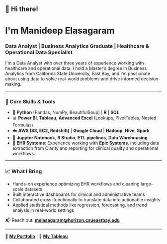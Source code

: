 ## 👋 Hi there!

# I'm Manideep Elasagaram  
### Data Analyst | Business Analytics Graduate | Healthcare & Operational Data Specialist

I'm a Data Analyst with over three years of experience working with healthcare and operational data. I hold a Master’s degree in Business Analytics from California State University, East Bay, and I’m passionate about using data to solve real-world problems and drive informed decision-making.

---

### 🧠 Core Skills & Tools

- 🐍 **Python** (Pandas, NumPy, BeautifulSoup) | **R** | **SQL**
- 📊 **Power BI**, **Tableau**, **Advanced Excel** (Lookups, PivotTables, Nested Formulas)
- ☁️ **AWS (S3, EC2, Redshift)** | **Google Cloud** | **Hadoop**, **Hive**, **Spark**
- 🧰 **Jupyter Notebook**, **R Studio**, **ETL pipelines**, **Data Warehousing**
- 🏥 **EHR Systems**: Experience working with **Epic Systems**, including data extraction from Clarity and reporting for clinical quality and operational workflows.

---

### 📈 What I Bring

- Hands-on experience optimizing EHR workflows and cleaning large-scale datasets  
- Built interactive dashboards for clinical and administrative teams  
- Collaborated cross-functionally to translate data into actionable insights  
- Applied statistical methods like regression, forecasting, and trend analysis in real-world settings


📬 Reach out: **melasagaram@horizon.csueastbay.edu**

---

🔗 **[My Portfolio](https://manideepelasagaram.github.io/)** | 🔗 **[My Tableau](https://public.tableau.com/app/profile/manideep.elasagaram/vizzes)**  

